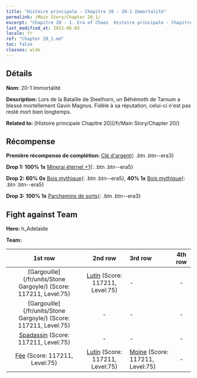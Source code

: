 ```yaml
---
title: "Histoire principale - Chapitre 20 - 20-1 Immortalité"
permalink: /Main Story/Chapter 20_1/
excerpt: "Chapitre 20 - 1. Era of Chaos  Histoire principale - Chapitre 20_1. 20-1 Immortalité"
last_modified_at: 2021-06-03
locale: fr
ref: "Chapter 20_1.md"
toc: false
classes: wide
---
```


## Détails

 **Nom:** 20-1 Immortalité

 **Description:** Lors de la Bataille de Steelhorn, un Béhémoth de Tarnum a blessé mortellement Gavin Magnus. Fidèle à sa réputation, celui-ci n'est pas resté mort bien longtemps.

 **Related to:** [Histoire principale Chapitre 20](/fr/Main Story/Chapter 20/)

## Récompense

 **Première récompense de complétion:** [Clé d'argent](/ItemsFR/con_693/){: .btn .btn--era3}

 **Drop 1:** **100% 1x** [Minerai éternel +1](/ItemsFR/mat_68/){: .btn .btn--era5}

 **Drop 2:** **60% 0x** [Bois mythique](/ItemsFR/mat_62/){: .btn .btn--era5}, **40% 1x** [Bois mythique](/ItemsFR/mat_62/){: .btn .btn--era5}

 **Drop 3:** **100% 1x** [Parchemins de sorts](/ItemsFR/con_694/){: .btn .btn--era3}


## Fight against Team
 **Hero:** h_Adelaide

 **Team:**


  | 1st row | 2nd row | 3rd row | 4th row |
  |:----:|:----:|:----|:----:|
  | [Gargouille](/fr/units/Stone Gargoyle/) (Score: 117211, Level:75)  | [Lutin](/fr/units/Gremlin/) (Score: 117211, Level:75)  | - | - |
  | [Gargouille](/fr/units/Stone Gargoyle/) (Score: 117211, Level:75)  | - | - | - |
  | [Spadassin](/fr/units/Swordsman/) (Score: 117211, Level:75)  | - | - | - |
  | [Fée](/fr/units/Sprite/) (Score: 117211, Level:75)  | [Lutin](/fr/units/Gremlin/) (Score: 117211, Level:75)  | [Moine](/fr/units/Monk/) (Score: 117211, Level:75)  | - |


